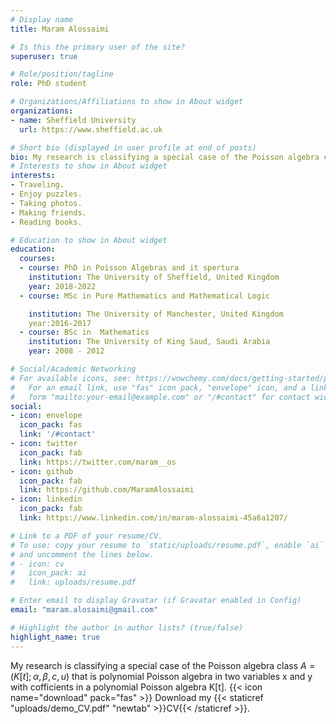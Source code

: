```yaml
---
# Display name
title: Maram Alossaimi

# Is this the primary user of the site?
superuser: true

# Role/position/tagline
role: PhD student

# Organizations/Affiliations to show in About widget
organizations:
- name: Sheffield University
  url: https://www.sheffield.ac.uk

# Short bio (displayed in user profile at end of posts)
bio: My research is classifying a special case of the Poisson algebra class $$A = (K[t]; \alpha, \beta, c, u)$$ that is polynomial Poisson algebra in two variables x and y with cofficients in a polynomial Poisson algebra K[t].
# Interests to show in About widget
interests:
- Traveling.
- Enjoy puzzles.
- Taking photos.
- Making friends.
- Reading books.

# Education to show in About widget
education:
  courses:
  - course: PhD in Poisson Algebras and it spertura
    institution: The University of Sheffield, United Kingdom
    year: 2018-2022
  - course: MSc in Pure Mathematics and Mathematical Logic

    institution: The University of Manchester, United Kingdom
    year:2016-2017
  - course: BSc in  Mathematics
    institution: The University of King Saud, Saudi Arabia
    year: 2008 - 2012

# Social/Academic Networking
# For available icons, see: https://wowchemy.com/docs/getting-started/page-builder/#icons
#   For an email link, use "fas" icon pack, "envelope" icon, and a link in the
#   form "mailto:your-email@example.com" or "/#contact" for contact widget.
social:
- icon: envelope
  icon_pack: fas
  link: '/#contact'
- icon: twitter
  icon_pack: fab
  link: https://twitter.com/maram__os
- icon: github
  icon_pack: fab
  link: https://github.com/MaramAlossaimi
- icon: linkedin
  icon_pack: fab
  link: https://www.linkedin.com/in/maram-alossaimi-45a6a1207/

# Link to a PDF of your resume/CV.
# To use: copy your resume to `static/uploads/resume.pdf`, enable `ai` icons in `params.toml`, 
# and uncomment the lines below.
# - icon: cv
#   icon_pack: ai
#   link: uploads/resume.pdf

# Enter email to display Gravatar (if Gravatar enabled in Config)
email: "maram.alosaimi@gmail.com"

# Highlight the author in author lists? (true/false)
highlight_name: true
---
```


My research  is classifying a special case of the Poisson algebra class $A = (K[t]; \alpha, \beta, c, u)$ that is polynomial Poisson algebra in two variables x and y with cofficients in a polynomial Poisson algebra K[t].
{{< icon name="download" pack="fas" >}} Download my {{< staticref "uploads/demo_CV.pdf" "newtab" >}}CV{{< /staticref >}}.
